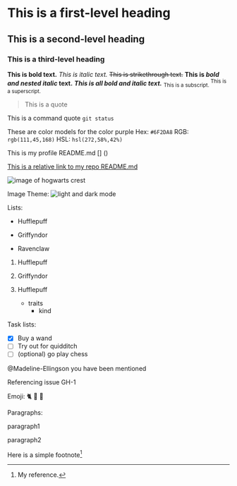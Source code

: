 # This is a first-level heading
## This is a second-level heading
### This is a third-level heading

**This is bold text.**
*This is italic text.*
~~This is strikethrough text.~~
**This is _bold and nested italic_ text.**
***This is all bold and italic text.***
<sub> This is a subscript. </sub>
<sup> This is a superscript. </sup>

> This is a quote

This is a command quote `git status`

These are color models for the color purple
Hex: `#6F2DA8`
RGB: `rgb(111,45,168)`
HSL: `hsl(272,58%,42%)`

This is my profile README.md []
()

[This is a relative link to my repo README.md](hw-4-KateGordon21/README.md)

![image of hogwarts crest](https://1000logos.net/wp-content/uploads/2018/08/Hogwarts-Logo.jpg)

Image Theme:
<picture>
  <source media="(prefers-color-scheme: dark)" srcset="[https://i.pinimg.com/originals/8e/7b/0f/8e7b0fa33d024ff4e75ca7a9b78e222f.jpg]">
  <source media="(prefers-color-scheme: light)" srcset="[https://www.pngkit.com/png/detail/139-1390177_escudo-gryffindor-png-hufflepuff-house.png]">
  <img alt="light and dark mode" src="[https://cdn11.bigcommerce.com/s-ydriczk/products/88364/images/91134/Harry-Potter-Hufflepuff-Crest-Official-wall-mounted-cardboard-cutout-buy-now-at-star__21122.1507644096.450.659.jpg]">
</picture>

Lists:
- Hufflepuff
* Griffyndor
+ Ravenclaw

1. Hufflepuff
2. Griffyndor

1. Hufflepuff
    - traits
      - kind

Task lists:
- [x] Buy a wand
- [ ] Try out for quidditch
- [ ] \(optional) go play chess

@Madeline-Ellingson you have been mentioned

Referencing issue
GH-1

Emoji:
:cat2: :yellow_heart: :black_heart:

Paragraphs:

paragraph1

paragraph2

Here is a simple footnote[^1]
[^1]: My reference.

<!-- This content will not appear in the rendered Markdown -->




